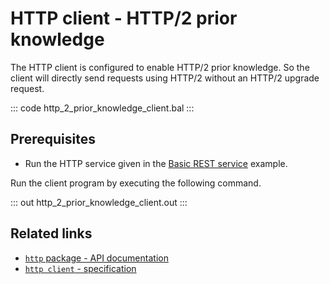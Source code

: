 # HTTP client - HTTP/2 prior knowledge

The HTTP client is configured to enable HTTP/2 prior knowledge. So the client will directly send requests using HTTP/2 without an HTTP/2 upgrade request.

::: code http_2_prior_knowledge_client.bal :::

## Prerequisites
- Run the HTTP service given in the [Basic REST service](/learn/by-example/http-basic-rest-service/) example.

Run the client program by executing the following command.

::: out http_2_prior_knowledge_client.out :::

## Related links
- [`http` package - API documentation](https://lib.ballerina.io/ballerina/http/latest/)
- [`http client` - specification](https://ballerina.io/spec/http/#24-client)
